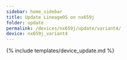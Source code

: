 ```yaml
---
sidebar: home_sidebar
title: Update LineageOS on nx659j
folder: update
permalink: /devices/nx659j/update/variant4/
device: nx659j_variant4
---
```

{% include templates/device_update.md %}
